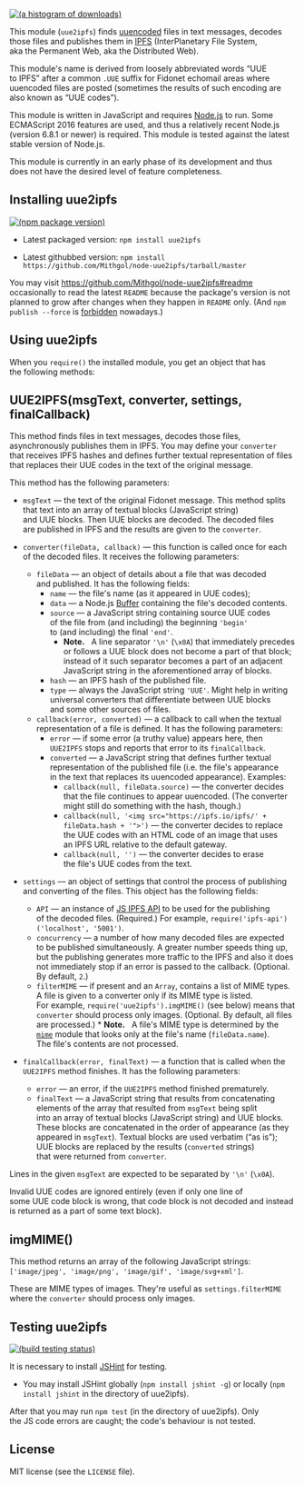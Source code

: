 [![(a histogram of downloads)](https://nodei.co/npm-dl/uue2ipfs.png?height=3)](https://npmjs.org/package/uue2ipfs)

This module (`uue2ipfs`) finds [uuencoded](http://en.wikipedia.org/wiki/Uuencoding) files in text messages, decodes those files and publishes them in [IPFS](https://ipfs.io/) (InterPlanetary File System, aka the Permanent Web, aka the Distributed Web).

This module's name is derived from loosely abbreviated words “UUE to IPFS” after a common `.UUE` suffix for Fidonet echomail areas where uuencoded files are posted (sometimes the results of such encoding are also known as “UUE codes”).

This module is written in JavaScript and requires [Node.js](http://nodejs.org/) to run. Some ECMAScript 2016 features are used, and thus a relatively recent Node.js (version 6.8.1 or newer) is required. This module is tested against the latest stable version of Node.js.

This module is currently in an early phase of its development and thus does not have the desired level of feature completeness.

## Installing uue2ipfs

[![(npm package version)](https://nodei.co/npm/uue2ipfs.png?downloads=true&downloadRank=true)](https://npmjs.org/package/uue2ipfs)

* Latest packaged version: `npm install uue2ipfs`

* Latest githubbed version: `npm install https://github.com/Mithgol/node-uue2ipfs/tarball/master`

You may visit https://github.com/Mithgol/node-uue2ipfs#readme occasionally to read the latest `README` because the package's version is not planned to grow after changes when they happen in `README` only. (And `npm publish --force` is [forbidden](http://blog.npmjs.org/post/77758351673/no-more-npm-publish-f) nowadays.)

## Using uue2ipfs

When you `require()` the installed module, you get an object that has the following methods:

## UUE2IPFS(msgText, converter, settings, finalCallback)

This method finds files in text messages, decodes those files, asynchronously publishes them in IPFS. You may define your `converter` that receives IPFS hashes and defines further textual representation of files that replaces their UUE codes in the text of the original message.

This method has the following parameters:

* `msgText` — the text of the original Fidonet message. This method splits that text into an array of textual blocks (JavaScript string) and UUE blocks. Then UUE blocks are decoded. The decoded files are published in IPFS and the results are given to the `converter`.

* `converter(fileData, callback)` — this function is called once for each of the decoded files. It receives the following parameters:
   * `fileData` — an object of details about a file that was decoded and published. It has the following fields:
      * `name` — the file's name (as it appeared in UUE codes);
      * `data` — a Node.js [Buffer](http://nodejs.org/docs/latest/api/buffer.html) containing the file's decoded contents.
      * `source` — a JavaScript string containing source UUE codes of the file from (and including) the beginning `'begin'` to (and including) the final `'end'`.
         * **Note.**   A line separator `'\n'` (`\x0A`) that immediately precedes or follows a UUE block does not become a part of that block; instead of it such separator becomes a part of an adjacent JavaScript string in the aforementioned array of blocks.
      * `hash` — an IPFS hash of the published file.
      * `type` — always the JavaScript string `'UUE'`. Might help in writing universal converters that differentiate between UUE blocks and some other sources of files.
   * `callback(error, converted)` — a callback to call when the textual representation of a file is defined. It has the following parameters:
      * `error` — if some error (a truthy value) appears here, then `UUE2IPFS` stops and reports that error to its `finalCallback`.
      * `converted` — a JavaScript string that defines further textual representation of the published file (i.e. the file's appearance in the text that replaces its uuencoded appearance). Examples:
         * `callback(null, fileData.source)` — the converter decides that the file continues to appear uuencoded. (The converter might still do something with the hash, though.)
         * `callback(null, '<img src="https://ipfs.io/ipfs/' + fileData.hash + '">')` — the converter decides to replace the UUE codes with an HTML code of an image that uses an IPFS URL relative to the default gateway.
         * `callback(null, '')` — the converter decides to erase the file's UUE codes from the text.

* `settings` — an object of settings that control the process of publishing and converting of the files. This object has the following fields:
   * `API` — an instance of [JS IPFS API](https://github.com/ipfs/js-ipfs-api) to be used for the publishing of the decoded files. (Required.) For example, `require('ipfs-api')('localhost', '5001')`.
   * `concurrency` — a number of how many decoded files are expected to be published simultaneously. A greater number speeds thing up, but the publishing generates more traffic to the IPFS and also it does not immediately stop if an error is passed to the callback. (Optional. By default, `2`.)
   * `filterMIME` — if present and an `Array`, contains a list of MIME types. A file is given to a converter only if its MIME type is listed. For example, `require('uue2ipfs').imgMIME()` (see below) means that `converter` should process only images. (Optional. By default, all files are processed.)
         * **Note.**   A file's MIME type is determined by the [`mime`](https://github.com/broofa/node-mime) module that looks only at the file's name (`fileData.name`). The file's contents are not processed.

* `finalCallback(error, finalText)` — a function that is called when the `UUE2IPFS` method finishes. It has the following parameters:
   * `error` — an error, if the `UUE2IPFS` method finished prematurely.
   * `finalText` — a JavaScript string that results from concatenating elements of the array that resulted from `msgText` being split into an array of textual blocks (JavaScript string) and UUE blocks. These blocks are concatenated in the order of appearance (as they appeared in `msgText`). Textual blocks are used verbatim (“as is”); UUE blocks are replaced by the results (`converted` strings) that were returned from `converter`.

Lines in the given `msgText` are expected to be separated by `'\n'` (`\x0A`).

Invalid UUE codes are ignored entirely (even if only one line of some UUE code block is wrong, that code block is not decoded and instead is returned as a part of some text block).

## imgMIME()

This method returns an array of the following JavaScript strings: `['image/jpeg', 'image/png', 'image/gif', 'image/svg+xml']`.

These are MIME types of images. They're useful as `settings.filterMIME` where the `converter` should process only images.

## Testing uue2ipfs

[![(build testing status)](https://img.shields.io/travis/Mithgol/node-uue2ipfs/master.svg?style=plastic)](https://travis-ci.org/Mithgol/node-uue2ipfs)

It is necessary to install [JSHint](http://jshint.com/) for testing.

* You may install JSHint globally (`npm install jshint -g`) or locally (`npm install jshint` in the directory of uue2ipfs).

After that you may run `npm test` (in the directory of uue2ipfs). Only the JS code errors are caught; the code's behaviour is not tested.

## License

MIT license (see the `LICENSE` file).
